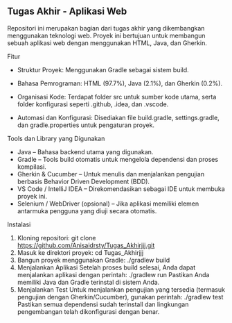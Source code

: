 ## Tugas Akhir - Aplikasi Web
Repositori ini merupakan bagian dari tugas akhir yang dikembangkan menggunakan teknologi web. Proyek ini bertujuan untuk membangun sebuah aplikasi web dengan menggunakan HTML, Java, dan Gherkin.

Fitur
- Struktur Proyek: Menggunakan Gradle sebagai sistem build.

- Bahasa Pemrograman: HTML (97.7%), Java (2.1%), dan Gherkin (0.2%).

- Organisasi Kode: Terdapat folder src untuk sumber kode utama, serta folder konfigurasi seperti .github, .idea, dan .vscode.

- Automasi dan Konfigurasi: Disediakan file build.gradle, settings.gradle, dan gradle.properties untuk pengaturan proyek.

Tools dan Library yang Digunakan
- Java – Bahasa backend utama yang digunakan.
- Gradle – Tools build otomatis untuk mengelola dependensi dan proses kompilasi.
- Gherkin & Cucumber – Untuk menulis dan menjalankan pengujian berbasis Behavior Driven Development (BDD).
- VS Code / IntelliJ IDEA – Direkomendasikan sebagai IDE untuk membuka proyek ini.
- Selenium / WebDriver (opsional) – Jika aplikasi memiliki elemen antarmuka pengguna yang diuji secara otomatis.

Instalasi
1. Kloning repositori:
git clone https://github.com/Anisaidrsty/Tugas_Akhirjjj.git
2. Masuk ke direktori proyek:
cd Tugas_Akhirjjj
3. Bangun proyek menggunakan Gradle:
./gradlew build
4. Menjalankan Aplikasi 
Setelah proses build selesai, Anda dapat menjalankan aplikasi dengan perintah:
./gradlew run
Pastikan Anda memiliki Java dan Gradle terinstal di sistem Anda.
5. Menjalankan Test
Untuk menjalankan pengujian yang tersedia (termasuk pengujian dengan Gherkin/Cucumber), gunakan perintah:
./gradlew test
Pastikan semua dependensi sudah terinstall dan lingkungan pengembangan telah dikonfigurasi dengan benar.
